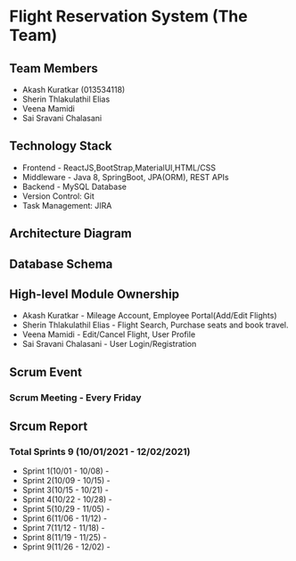 # Flight Reservation System (The Team)

## Team Members
* Akash Kuratkar (013534118)
* Sherin Thlakulathil Elias
* Veena Mamidi
* Sai Sravani Chalasani

## Technology Stack
* Frontend - ReactJS,BootStrap,MaterialUI,HTML/CSS
* Middleware - Java 8, SpringBoot, JPA(ORM), REST APIs
* Backend - MySQL Database
* Version Control: Git
* Task Management: JIRA

## Architecture Diagram


## Database Schema


## High-level Module Ownership
* Akash Kuratkar - Mileage Account, Employee Portal(Add/Edit Flights)
* Sherin Thlakulathil Elias - Flight Search, Purchase seats and book travel.
* Veena Mamidi - Edit/Cancel Flight, User Profile
* Sai Sravani Chalasani - User Login/Registration

## Scrum Event
### Scrum Meeting - Every Friday

## Srcum Report
### Total Sprints 9 (10/01/2021 - 12/02/2021)
* Sprint 1(10/01 - 10/08) -  
* Sprint 2(10/09 - 10/15) -  
* Sprint 3(10/15 - 10/21) -  
* Sprint 4(10/22 - 10/28) -  
* Sprint 5(10/29 - 11/05) -  
* Sprint 6(11/06 - 11/12) - 
* Sprint 7(11/12 - 11/18) -  
* Sprint 8(11/19 - 11/25) -  
* Sprint 9(11/26 - 12/02) - 

